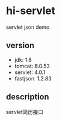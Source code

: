 # hi-servlet
servlet json demo

## version

- jdk: 1.8
- tomcat: 8.0.53
- servlet: 4.0.1
- fastjson: 1.2.83

## description

servlet简历接口